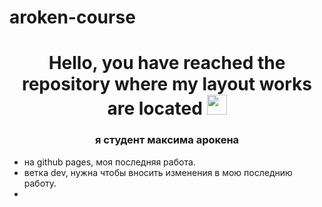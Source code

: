 # aroken-course
<h1 align="center">Hello, you have reached the repository where my layout works are located</a> 
<img src="https://github.com/blackcater/blackcater/raw/main/images/Hi.gif" height="32"/></h1>
<h3 align="center">я студент максима арокена</h3>
<ul>
  <li>на github pages, моя последняя работа.</li>
  <li>ветка dev, нужна чтобы вносить изменения в мою последнию работу.<li>
</ul>
